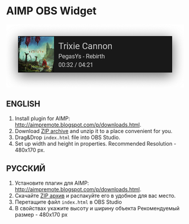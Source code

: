 # AIMP OBS Widget
![AIMP OBS Widget Screenshot](https://raw.githubusercontent.com/Ponywka/AIMP-OBS-Widget/master/screenshot.png)

## ENGLISH
1. Install plugin for AIMP: http://aimpremote.blogspot.com/p/downloads.html.
2. Download [ZIP archive](https://github.com/Ponywka/AIMP-OBS-Widget/archive/refs/heads/master.zip) and unzip it to a place convenient for you.
3. Drag&Drop `index.html` file into OBS Studio.
4. Set up width and height in properties.
Recommended Resolution - 480x170 px.

## РУССКИЙ
1. Установите плагин для AIMP: http://aimpremote.blogspot.com/p/downloads.html.
2. Скачайте [ZIP архив](https://github.com/Ponywka/AIMP-OBS-Widget/archive/refs/heads/master.zip) и распакуйте его в удобное для вас место.
3. Перетащите файл `index.html` в OBS Studio
4. В свойствах укажите высоту и ширину объекта
Рекомендуемый размер - 480x170 px
